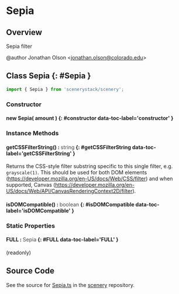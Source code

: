 # Sepia

## Overview

Sepia filter

@author Jonathan Olson &lt;jonathan.olson@colorado.edu&gt;

## Class Sepia {: #Sepia }


```js
import { Sepia } from 'scenerystack/scenery';
```
### Constructor

#### new Sepia( amount ) {: #constructor data-toc-label='constructor' }

### Instance Methods

#### getCSSFilterString() : <span style="font-weight: 400; opacity: 80%;">string</span> {: #getCSSFilterString data-toc-label='getCSSFilterString' }

Returns the CSS-style filter substring specific to this single filter, e.g. `grayscale(1)`. This should be used for
both DOM elements (https://developer.mozilla.org/en-US/docs/Web/CSS/filter) and when supported, Canvas
(https://developer.mozilla.org/en-US/docs/Web/API/CanvasRenderingContext2D/filter).

#### isDOMCompatible() : <span style="font-weight: 400; opacity: 80%;">boolean</span> {: #isDOMCompatible data-toc-label='isDOMCompatible' }

### Static Properties

#### FULL : <span style="font-weight: 400; opacity: 80%;">Sepia</span> {: #FULL data-toc-label='FULL' }

(readonly)



## Source Code

See the source for [Sepia.ts](https://github.com/phetsims/scenery/blob/main/js/filters/Sepia.ts) in the [scenery](https://github.com/phetsims/scenery) repository.
